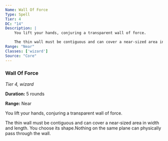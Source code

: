```yaml
---
Name: Wall Of Force
Type: Spell
Tier: 4
DC: "14"
Description: |
    You lift your hands, conjuring a transparent wall of force.

    The thin wall must be contiguous and can cover a near-sized area in width and length. You choose its shape.Nothing on the same plane can physically pass through the wall.Duration: "5 rounds"
Range: "Near"
Classes: ['wizard']
Source: "Core"
---
```


### Wall Of Force

_Tier 4, wizard_

**Duration:** 5 rounds

**Range:** Near

You lift your hands, conjuring a transparent wall of force.

The thin wall must be contiguous and can cover a near-sized area in width and length. You choose its shape.Nothing on the same plane can physically pass through the wall.

